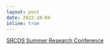```yaml
---
layout: post
date: 2022-10-04
inline: true
---
```


[SRCOS Summer Research Conference](https://www.srcos.org/conference)